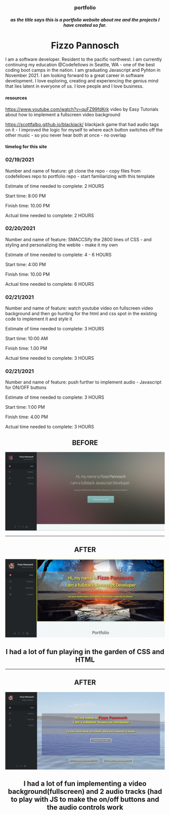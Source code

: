 ### <center>portfolio</center>

##### <center>as the title says this is a portfolio website about me and the projects I have created so far.</center>

# <center>Fizzo Pannosch</center>

I am a software developer. Resident to the pacific northwest. I am currently continuing my education @Codefellows in Seattle, WA - one of the best coding boot camps in the nation.
I am graduating Javascript and Pyhton in November 2021. I am looking forward to a great career in software development. I love exploring, creating and experiencing the genius mind that lies latent in everyone of us. I love people and I love business.

#### resources

https://www.youtube.com/watch?v=quFZ99fdKrk
video by Easy Tutorials about how to implement a fullscreen video background

https://scottfalbo.github.io/blackjack/
blackjack game that had audio tags on it - I improved the logic for myself to where each button switches off the other music - so you never hear both at once - no overlap

#### timelog for this site

### 02/19/2021

Number and name of feature: git clone the repo - copy files from codefellows repo to portfolio repo - start familiarizing with this template

Estimate of time needed to complete: 2 HOURS

Start time: 8:00 PM

Finish time: 10.00 PM

Actual time needed to complete: 2 HOURS

### 02/20/2021

Number and name of feature: SMACCSify the 2800 lines of CSS - and styling and personalizing the webite - make it my own

Estimate of time needed to complete: 4 - 6 HOURS

Start time: 4:00 PM

Finish time: 10.00 PM

Actual time needed to complete: 6 HOURS

### 02/21/2021

Number and name of feature: watch youtube video on fullscreen video background and then go hunting for the html and css spot in the existing code to implement it and style it

Estimate of time needed to complete: 3 HOURS

Start time: 10:00 AM

Finish time: 1.00 PM

Actual time needed to complete: 3 HOURS

### 02/21/2021

Number and name of feature: push further to implement audio - Javascript for ON/OFF buttons

Estimate of time needed to complete: 3 HOURS

Start time: 1:00 PM

Finish time: 4.00 PM

Actual time needed to complete: 3 HOURS

## <center>BEFORE</center>

![this is before](./public/images/1392Html5Up.PNG)

---

## <center>AFTER</center>

![this is after](./public/images/1393Html5UpAfter.PNG)

## <center>I had a lot of fun playing in the garden of CSS and HTML</center>

---

## <center>AFTER</center>

![this is after implementing a video background AND music](./public/images/2281.PNG)

## <center>I had a lot of fun implementing a video background(fullscreen) and 2 audio tracks (had to play with JS to make the on/off buttons and the audio controls work</center>
